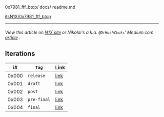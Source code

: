 0x7981_fff_btcp/ docs/
readme.md

[itsN1X/0x7981_fff_btcp](https://itsN1X.github.io/0x7981_fff_btcp)

---

###### View this article on [N1X.site](https://n1x.site/0x7981_fff_btcp/) or Nikolai's a.k.a. `@DrHushChuks`' Medium.com [article](https://medium.com/@DrHushchak/hi-for-sure-youve-already-heard-the-news-that-the-application-for-the-etf-futures-bitcoin-have-e910943b31b) .



## Iterations

| i# | `Tag` | Link |
|----|----|----|
| 0x000 | `release` | [link](0x000.md) |
| 0x001 | `draft` | [link](0x001.md) |
| 0x002 | `post` | [link](0x002.md) |
| 0x003 | `pre-final` | [link](0x003.md) |
| 0x004 | `final` | [link](0x004.md)
